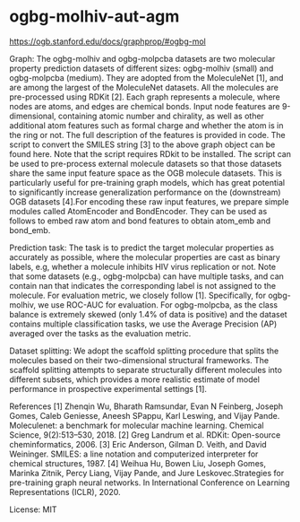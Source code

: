 # ogbg-molhiv-aut-agm

https://ogb.stanford.edu/docs/graphprop/#ogbg-mol

Graph: The ogbg-molhiv and ogbg-molpcba datasets are two molecular property prediction datasets of different sizes: ogbg-molhiv (small) and ogbg-molpcba (medium). They are adopted from the MoleculeNet [1], and are among the largest of the MoleculeNet datasets. All the molecules are pre-processed using RDKit [2]. Each graph represents a molecule, where nodes are atoms, and edges are chemical bonds. Input node features are 9-dimensional, containing atomic number and chirality, as well as other additional atom features such as formal charge and whether the atom is in the ring or not. The full description of the features is provided in code. The script to convert the SMILES string [3] to the above graph object can be found here. Note that the script requires RDkit to be installed. The script can be used to pre-process external molecule datasets so that those datasets share the same input feature space as the OGB molecule datasets. This is particularly useful for pre-training graph models, which has great potential to significantly increase generalization performance on the (downstream) OGB datasets [4].For encoding these raw input features, we prepare simple modules called AtomEncoder and BondEncoder. They can be used as follows to embed raw atom and bond features to obtain atom_emb and bond_emb.

Prediction task: The task is to predict the target molecular properties as accurately as possible, where the molecular properties are cast as binary labels, e.g, whether a molecule inhibits HIV virus replication or not. Note that some datasets (e.g., ogbg-molpcba) can have multiple tasks, and can contain nan that indicates the corresponding label is not assigned to the molecule. For evaluation metric, we closely follow [1]. Specifically, for ogbg-molhiv, we use ROC-AUC for evaluation. For ogbg-molpcba, as the class balance is extremely skewed (only 1.4% of data is positive) and the dataset contains multiple classification tasks, we use the Average Precision (AP) averaged over the tasks as the evaluation metric.

Dataset splitting: We adopt the scaffold splitting procedure that splits the molecules based on their two-dimensional structural frameworks. The scaffold splitting attempts to separate structurally different molecules into different subsets, which provides a more realistic estimate of model performance in prospective experimental settings [1].

References
[1] Zhenqin Wu, Bharath Ramsundar, Evan N Feinberg, Joseph Gomes, Caleb Geniesse, Aneesh SPappu, Karl Leswing, and Vijay Pande. Moleculenet: a benchmark for molecular machine learning. Chemical Science, 9(2):513–530, 2018.
[2] Greg Landrum et al. RDKit: Open-source cheminformatics, 2006.
[3] Eric Anderson, Gilman D. Veith, and David Weininger. SMILES: a line notation and computerized interpreter for chemical structures, 1987.
[4] Weihua Hu, Bowen Liu, Joseph Gomes, Marinka Zitnik, Percy Liang, Vijay Pande, and Jure Leskovec.Strategies for pre-training graph neural networks. In International Conference on Learning Representations (ICLR), 2020.

License: MIT